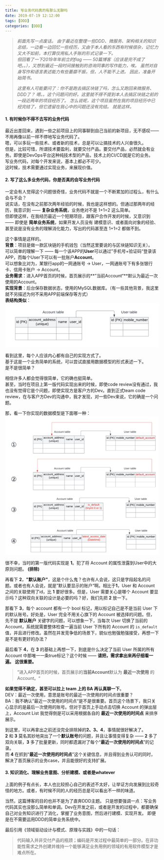 ```yaml
---
title: 写业务代码真的有那么无聊吗  
date: 2019-07-19 12:12:00  
tags: [DDD]   
categories: [DDD]  
---
```



> _前面先写一点废话。_
>_由于最近在整理一些DDD、微服务、架构相关的知识总结，一边看一边回忆一些经历，又由于本人看的东西有时候很杂，记忆力又大不如前，本打算仅用私人手账的形式记录一下。_  
_但回看了一下2019年年前立的flag —— 50篇博客（应该是完不成了吧。。），又想到最近一段时间接触到的咨询同事的写作能力，唉。_
_虽然对自身写作和语言表述能力有些萎靡不振，但，人不能不上进。_
_因此，准备开始简书。_
>
>_这里有人可能要问了：你不是跑去搞区块链了吗，怎么又跑回来微服务、DDD了？_
_嗯。。这个问题问的好。这里就不得不提到本人去搞区块链之前的一段近两年的项目经历了。_
_怎么说呢，这个项目虽然在我的项目经历中已经完结了，但它遗留在我心中的问题还没有完结。_
_就是这样。_

#### 1. 有时候你不得不去写的业务代码
最近出差回来，遇到一些之前项目上的同事聊到自己当前的新项目，无不感叹——不用再像以前一样不停地写业务代码了。  
嗯，可以多玩一些技术、或者新的技术，总是可以让搞技术的人兴奋很久。  
但是，比较可惜，所谓技术要盈利，就要交付产品。要交付产品，必然就会有业务。即使是DevOps平台这种纯技术型的产品，技术上的CI/CD就是它的业务。  
写业务代码，对每个开发来说，基本上都必不可少。  
这时候，技术需要通过实现业务，来展现价值。  

#### 2. 写了这么多业务代码，你是否真的会写业务代码
一定会有人觉得这个问题很奇怪，业务代码不就是一个不断累加的过程么，有什么会与不会？  
说实话，在没有之前那次两年经验的时候，我也是这样想的。但通过那两年的经历，我意识到 —— **复杂业务系统**，业务绝对不是 1+1=2 这么简单。  
但即使这样，在我经历最近一个短期项目，跟客户合作开发的时候，又意识到 —— 即使是 **简单业务系统**，如果开发人员没有 建模意识、或者面向对象的经验、甚至说是没有业务的理解消化能力，写出的代码甚至连 1+1=2 都做不到。
<!-- more -->

这个事情是这样的。  
**背景**：项目是做一款区块链的手机钱包（当然这里要说的与区块链知识无关）。  
可以简单的理解一下 —— 每一个该APP的**User**可以通过”手机号+验证码“登录该APP，而每个User下可以有一批账户**Account**。  
可以想象比对为，某银行app的一网通账号 -> User，一网通账号下有多张银行卡、信用卡账户 -> Account。  
**业务需求**：进入APP首页的时候，首页展示的**”当前Account“**默认为最近一次使用的Account。  
**实现背景**：后台保存数据状态，使用的MySQL数据库。（有一些其他背景，我这里就不另描述为何不采用APP前端保存等方式）  
**表结构类似**：  
![现有表结构](./写业务代码真的有那么无聊吗/question.png)

看到这里，每个人应该内心都有自己的实现方式了。  
基于这是一个业务简单的系统，可以尝试直接用数据模型的形式表述一下。  
是不是很简单？  

相信许多人都会觉得很简单，它的确也挺简单。  
甚至，当时在项目上第一版代码实现出来的时候，即使code review没有通过，我也没有觉得它是个问题，即使实现方是客户方的Dev。直到正式team code review，在与客户方Dev的沟通中，我才发现，对一些Dev来说，它的确是一个问题。  

那，看一下你实现的数据模型是下面哪一种：
![现有表结构](./写业务代码真的有那么无聊吗/answers.png)

很不幸，当时的第一版代码实现是 **1**。犯了将 Account 的属性泄露到User中的大原则问题。
**(排除)**

再看下 **2**，**"默认账户"**，这是个什么鬼？也许有人会说，这只是字段起名的问题。或者也有人会说，就是”默认要显示的账户“啊。相比于**1**，User 和 Account 之间的关联使用了id，比 **1** 要好很多。但是，User 需要关心是哪个 Account 要显示吗？这种双向关联的设计是必要的吗？好，我们先把 **2** 放一下。

那看下 **3**，每个 account 都有一个 bool 标记，用以标记自己是不是当前 User 下的默认账号。好处是，User 完全不用关心旗下的 Account 被选择的问题。但，先不提 **默认账户** 关键字的问题，可以想象一下，当每次 User 切换了当前的 Account，系统就需要整体检查一遍当前 User 下所有的 Account 的 `is_default`值，并且进行修改。虽然在并发竞争低的场景下，貌似也勉强勉强接受，再想一下是不是有更好的办法？

最后看下 **4**，在 **3** 的基础上再想一下，到底是什么决定了当前 User 所属的所有 Account 中那唯一一条true标记？这个时候 —— **请把，需求拿出来再仔细看一遍。**
**这很重要。**
> ”进入APP首页的时候，首页展示的**当前Account**默认为 **最近一次使用** 的 Account。“

**如果觉得不确定，甚至可以拉上 team 上的 BA 再认真聊一下**。  
DEV：最近一次使用，意思是账号的最近一次使用的时间点很重要？  
BA：我不确认”最近一次使用的时间点“是不是很重要。首页这个场景下，我只关心显示的是最后一次使用的账号。但对于首页上手动点击切换 Account 的弹出层上，Account List 我觉得倒是可以采用根据各自的 **最近一次使用的时间点** 来排序展示。

到这里，可以再拿出之前还没完全排除掉的**2、3、4**，事情就很好解决了。  
**2** 和 **3** 莫名其妙地突出了一个**默认账号**的问题，并且让事情变得复杂 —— **2** 多了双向关联，**3** 多了批量更新，同时都遗漏对了每个“**最近一次使用的时间点**”的记录。  
而 **4** 在抓到“**最近一次使用的时间点**”这个关键信息，并且得到业务认可的同时，解决了首页展示的业务case，并且能很好的支持扩展。  

#### 3. 知识消化、理解业务意图、分析建模、或者是whatever
上面的例子有点长，本人也比较担心自己的表述不太好，让举证方向发展到比较奇怪的地方。或者，有时候不同的人的经历总是可以看出不一样的味道。

当然，这篇博客的目的也并不是为了直奔DDD主题。
只是想要强调一点：写业务代码其实也没那么简单和单调。Dev在开发之前，或者是开发的过程中，都要确保自己对业务知识进行了消化，掌握了业务意图，然后进行建模、实现开发。
即便是在不需要运用DDD的简单业务系统中。

最后引用《领域驱动设计与模式、原理与实践》中的一句话：
> 代码输入并非交付产品的瓶颈；编码是开发过程中最简单的一部分。在非功能性需求之外创建并维持一个能够满足业务用例的领域的有用软件模型才是难点所在。

